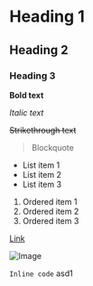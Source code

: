 # Heading 1

## Heading 2

### Heading 3

**Bold text**

*Italic text*

~~Strikethrough text~~

> Blockquote

- List item 1
- List item 2
- List item 3

1. Ordered item 1
2. Ordered item 2
3. Ordered item 3

[Link](https://www.example.com)

![Image](https://www.example.com/image.jpg)

`Inline code`
asd1